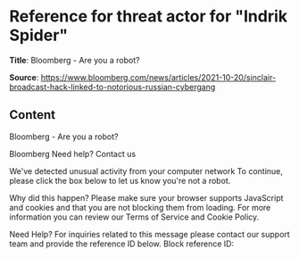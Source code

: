 # Reference for threat actor for "Indrik Spider"

**Title**: Bloomberg - Are you a robot?

**Source**: https://www.bloomberg.com/news/articles/2021-10-20/sinclair-broadcast-hack-linked-to-notorious-russian-cybergang

## Content



Bloomberg - Are you a robot?









Bloomberg
Need help? Contact us


We've detected unusual activity from your computer network
To continue, please click the box below to let us know you're not a robot.




Why did this happen?
Please make sure your browser supports JavaScript and cookies and that you are not
            blocking them from loading.
            For more information you can review our Terms of
                Service and Cookie Policy.


Need Help?
For inquiries related to this message please contact
            our support team and provide the reference ID below.
Block reference ID:








